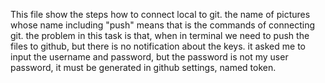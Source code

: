 This file show the steps how to connect local to git.
the name of pictures whose name including "push" means that is the commands of connecting git.
the problem in this task is that, when in terminal we need to push the files to github, but there is no notification about the keys.
it asked me to input the username and password, but the password is not my user password, it must be generated in github settings, named token.
